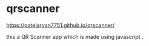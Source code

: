 # qrscanner
https://patelaryan7751.github.io/qrscanner/

this a QR Scanner app which is made using javascript .  
